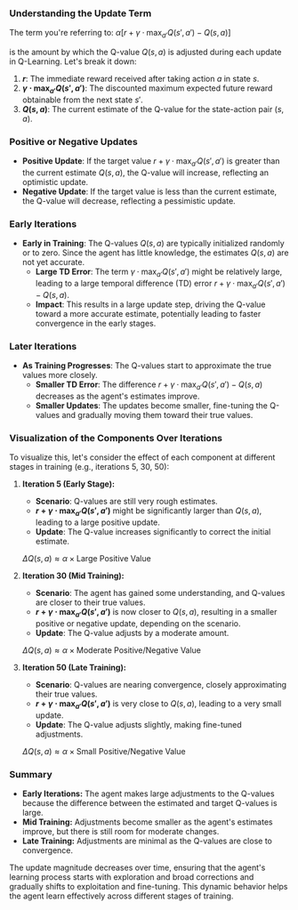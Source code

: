 ### Understanding the Update Term
The term you're referring to:
$\alpha \left[r + \gamma \cdot \max_{a'} Q(s', a') - Q(s, a)\right]$

is the amount by which the Q-value $Q(s, a)$ is adjusted during each update in Q-Learning. Let's break it down:
1. **$r$**: The immediate reward received after taking action $a$ in state $s$.
2. **$\gamma \cdot \max_{a'} Q(s', a')$**: The discounted maximum expected future reward obtainable from the next state $s'$.
3. **$Q(s, a)$**: The current estimate of the Q-value for the state-action pair $(s, a)$.

### Positive or Negative Updates
- **Positive Update**: If the target value $r + \gamma \cdot \max_{a'} Q(s', a')$ is greater than the current estimate $Q(s, a)$, the Q-value will increase, reflecting an optimistic update.
- **Negative Update**: If the target value is less than the current estimate, the Q-value will decrease, reflecting a pessimistic update.

### Early Iterations
- **Early in Training**: The Q-values $Q(s, a)$ are typically initialized randomly or to zero. Since the agent has little knowledge, the estimates $Q(s, a)$ are not yet accurate.
    - **Large TD Error**: The term $\gamma \cdot \max_{a'} Q(s', a')$ might be relatively large, leading to a large temporal difference (TD) error $r + \gamma \cdot \max_{a'} Q(s', a') - Q(s, a)$.
    - **Impact**: This results in a large update step, driving the Q-value toward a more accurate estimate, potentially leading to faster convergence in the early stages.

### Later Iterations

- **As Training Progresses**: The Q-values start to approximate the true values more closely.
    - **Smaller TD Error**: The difference $r + \gamma \cdot \max_{a'} Q(s', a') - Q(s, a)$ decreases as the agent's estimates improve.
    - **Smaller Updates**: The updates become smaller, fine-tuning the Q-values and gradually moving them toward their true values.

### Visualization of the Components Over Iterations

To visualize this, let's consider the effect of each component at different stages in training (e.g., iterations 5, 30, 50):

1. **Iteration 5 (Early Stage):**
    
    - **Scenario**: Q-values are still very rough estimates.
    - **$r + \gamma \cdot \max_{a'} Q(s', a')$** might be significantly larger than $Q(s, a)$, leading to a large positive update.
    - **Update**: The Q-value increases significantly to correct the initial estimate.
    
    $\Delta Q(s,a) \approx \alpha \times \text{Large Positive Value}$
    
2. **Iteration 30 (Mid Training):**
    
    - **Scenario**: The agent has gained some understanding, and Q-values are closer to their true values.
    - **$r + \gamma \cdot \max_{a'} Q(s', a')$** is now closer to $Q(s, a)$, resulting in a smaller positive or negative update, depending on the scenario.
    - **Update**: The Q-value adjusts by a moderate amount.
    
    $\Delta Q(s,a) \approx \alpha \times \text{Moderate Positive/Negative Value}$
    
3. **Iteration 50 (Late Training):**
    
    - **Scenario**: Q-values are nearing convergence, closely approximating their true values.
    - **$r + \gamma \cdot \max_{a'} Q(s', a')$** is very close to $Q(s, a)$, leading to a very small update.
    - **Update**: The Q-value adjusts slightly, making fine-tuned adjustments.
    
    $\Delta Q(s,a) \approx \alpha \times \text{Small Positive/Negative Value}$
    

### Summary
- **Early Iterations:** The agent makes large adjustments to the Q-values because the difference between the estimated and target Q-values is large.
- **Mid Training:** Adjustments become smaller as the agent's estimates improve, but there is still room for moderate changes.
- **Late Training:** Adjustments are minimal as the Q-values are close to convergence.

The update magnitude decreases over time, ensuring that the agent's learning process starts with exploration and broad corrections and gradually shifts to exploitation and fine-tuning. This dynamic behavior helps the agent learn effectively across different stages of training.